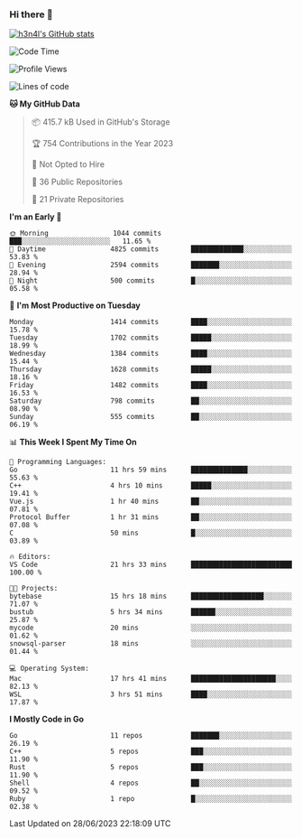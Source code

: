 ### Hi there 👋

[![h3n4l's GitHub stats](https://github-readme-stats.vercel.app/api?username=h3n4l&count_private=true&show_icons=true&theme=radical)](https://github.com/h3n4l/github-readme-stats)

<!--START_SECTION:waka-->
![Code Time](http://img.shields.io/badge/Code%20Time-1%2C362%20hrs%2044%20mins-blue)

![Profile Views](http://img.shields.io/badge/Profile%20Views-1-blue)

![Lines of code](https://img.shields.io/badge/From%20Hello%20World%20I%27ve%20Written-2.0%20million%20lines%20of%20code-blue)

**🐱 My GitHub Data** 

> 📦 415.7 kB Used in GitHub's Storage 
 > 
> 🏆 754 Contributions in the Year 2023
 > 
> 🚫 Not Opted to Hire
 > 
> 📜 36 Public Repositories 
 > 
> 🔑 21 Private Repositories 
 > 
**I'm an Early 🐤** 

```text
🌞 Morning                1044 commits        ███░░░░░░░░░░░░░░░░░░░░░░   11.65 % 
🌆 Daytime                4825 commits        █████████████░░░░░░░░░░░░   53.83 % 
🌃 Evening                2594 commits        ███████░░░░░░░░░░░░░░░░░░   28.94 % 
🌙 Night                  500 commits         █░░░░░░░░░░░░░░░░░░░░░░░░   05.58 % 
```
📅 **I'm Most Productive on Tuesday** 

```text
Monday                   1414 commits        ████░░░░░░░░░░░░░░░░░░░░░   15.78 % 
Tuesday                  1702 commits        █████░░░░░░░░░░░░░░░░░░░░   18.99 % 
Wednesday                1384 commits        ████░░░░░░░░░░░░░░░░░░░░░   15.44 % 
Thursday                 1628 commits        █████░░░░░░░░░░░░░░░░░░░░   18.16 % 
Friday                   1482 commits        ████░░░░░░░░░░░░░░░░░░░░░   16.53 % 
Saturday                 798 commits         ██░░░░░░░░░░░░░░░░░░░░░░░   08.90 % 
Sunday                   555 commits         ██░░░░░░░░░░░░░░░░░░░░░░░   06.19 % 
```


📊 **This Week I Spent My Time On** 

```text
💬 Programming Languages: 
Go                       11 hrs 59 mins      ██████████████░░░░░░░░░░░   55.63 % 
C++                      4 hrs 10 mins       █████░░░░░░░░░░░░░░░░░░░░   19.41 % 
Vue.js                   1 hr 40 mins        ██░░░░░░░░░░░░░░░░░░░░░░░   07.81 % 
Protocol Buffer          1 hr 31 mins        ██░░░░░░░░░░░░░░░░░░░░░░░   07.08 % 
C                        50 mins             █░░░░░░░░░░░░░░░░░░░░░░░░   03.89 % 

🔥 Editors: 
VS Code                  21 hrs 33 mins      █████████████████████████   100.00 % 

🐱‍💻 Projects: 
bytebase                 15 hrs 18 mins      ██████████████████░░░░░░░   71.07 % 
bustub                   5 hrs 34 mins       ██████░░░░░░░░░░░░░░░░░░░   25.87 % 
mycode                   20 mins             ░░░░░░░░░░░░░░░░░░░░░░░░░   01.62 % 
snowsql-parser           18 mins             ░░░░░░░░░░░░░░░░░░░░░░░░░   01.44 % 

💻 Operating System: 
Mac                      17 hrs 41 mins      █████████████████████░░░░   82.13 % 
WSL                      3 hrs 51 mins       ████░░░░░░░░░░░░░░░░░░░░░   17.87 % 
```

**I Mostly Code in Go** 

```text
Go                       11 repos            ███████░░░░░░░░░░░░░░░░░░   26.19 % 
C++                      5 repos             ███░░░░░░░░░░░░░░░░░░░░░░   11.90 % 
Rust                     5 repos             ███░░░░░░░░░░░░░░░░░░░░░░   11.90 % 
Shell                    4 repos             ██░░░░░░░░░░░░░░░░░░░░░░░   09.52 % 
Ruby                     1 repo              █░░░░░░░░░░░░░░░░░░░░░░░░   02.38 % 
```




 Last Updated on 28/06/2023 22:18:09 UTC
<!--END_SECTION:waka-->

